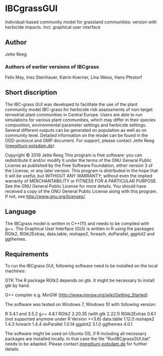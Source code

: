 # IBCgrassGUI
Individual-based community model for grassland communities: version with herbicide impacts. Incl. graphical user interface
## Author
Jette Reeg
### Authors of earlier versions of IBCgrass
Felix May, Ines Steinhauer, Katrin Koerner, Lina Weiss, Hans Pfestorf
## Short discription
The IBC-grass GUI was developed to facilitate the use of the plant community model IBC-grass for herbicide risk assessments of non-target terrestrial plant communities in Central Europe.  Users are able to run simulations for various plant communities, which may differ in their species composition, environmental parameter settings and herbicide settings. Several different outputs can be generated on population as well as on community level.
Detailed information on the model can be found in the ODD-protocol and GMP document. 
For support, please contact Jette Reeg (jreeg@uni-potsdam.de).

Copyright © 2019 Jette Reeg
This program is free software: you can redistribute it and/or modify it under the terms of the GNU General Public License as published by the Free Software Foundation, either version 3 of the License, or any later version.
This program is distributed in the hope that it will be useful, but WITHOUT ANY WARRANTY; without even the implied warranty of MERCHANTABILITY or FITNESS FOR A PARTICULAR PURPOSE.  See the GNU General Public License for more details.
You should have received a copy of the GNU General Public License along with this program.  If not, see <http://www.gnu.org/licenses/>.

## Language
The IBCgrass model is written in C++(11) and needs to be compiled with g++.
The Graphical User Interface (GUI) is written in R using the packages RGtk2, RGtk2Extras, data.table, reshape2, foreach, doParallel, ggplot2 and ggthemes.

## Requirements

To run the IBCgrass GUI, following software need to be installed on the local machines:

GTK		The R package RGtk2 depends on gtk. It might be necessary to install gtk by hand. 

G++ compiler	e.g. MinGW (http://www.mingw.org/wiki/Getting_Started)

The software was tested on Windows 7, Windows 10 with following version:

R		3.4.1 and 3.5.2
g++		4.8.1
RGtk2		2.20.35 (with gtk 2.22.1)
RGtk2Extras	0.6.1 (not supported anymore under R Version >=3.6)
data.table	1.12.0
reshape2	1.4.3
foreach		1.4.4
doParallel	1.0.14
ggplot2		3.1.0
ggthemes	4.0.1

The software might be used on Ubuntu OS, if R including all necessary packages are installed locally. In that case the file "RunIBCgrassGUI.bat" needs to be adapted. Please contact jreeg@uni-potsdam.de for further details.
